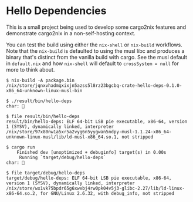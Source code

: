 # Hello Dependencies

This is a small project being used to develop some cargo2nix features and
demonstrate cargo2nix in a non-self-hosting context.

You can test the build using either the `nix-shell` or `nix-build` workflows.
Note that the `nix-build` is defaulted to using the musl libc and produces a
binary that's distinct from the vanilla build with cargo.  See the musl default
in `default.nix` and how `nix-shell` will default to `crossSystem = null` for
more to think about.

```shell
$ nix-build -A package.bin
/nix/store/jqnxvhadmqxixjn5azss5l8rz23bgcbq-crate-hello-deps-0.1.0-x86_64-unknown-linux-musl-bin

$ ./result/bin/hello-deps 
char: 󵩾

$ file result/bin/hello-deps 
result/bin/hello-deps: ELF 64-bit LSB pie executable, x86-64, version 1 (SYSV), dynamically linked, interpreter /nix/store/97x80nw1a5xr5a2vyg6n5yygwan5ndpy-musl-1.1.24-x86_64-unknown-linux-musl/lib/ld-musl-x86_64.so.1, not stripped

$ cargo run
    Finished dev [unoptimized + debuginfo] target(s) in 0.00s
     Running `target/debug/hello-deps`
char: 򶺳

$ file target/debug/hello-deps
target/debug/hello-deps: ELF 64-bit LSB pie executable, x86-64, version 1 (SYSV), dynamically linked, interpreter /nix/store/wx1vk75bpdr65g6xwxbj4rw0pk04v5j3-glibc-2.27/lib/ld-linux-x86-64.so.2, for GNU/Linux 2.6.32, with debug_info, not stripped
```
